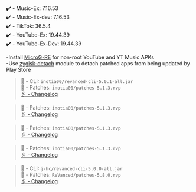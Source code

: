 ✔️ - Music-Ex: 7.16.53  
✔️ - Music-Ex-dev: 7.16.53  
✔️ - TikTok: 36.5.4  
✔️ - YouTube-Ex: 19.44.39  
✔️ - YouTube-Ex-Dev: 19.44.39  

-Install [MicroG-RE](https://github.com/WSTxda/MicroG-RE/releases) for non-root YouTube and YT Music APKs  
-Use [zygisk-detach](https://github.com/j-hc/zygisk-detach) module to detach patched apps from being updated by Play Store
  
> 🚀 - CLI: `inotia00/revanced-cli-5.0.1-all.jar`  
> 🚀 - Patches: `inotia00/patches-5.1.3.rvp`  
[🖇 - Changelog](https://github.com/inotia00/revanced-patches/releases/tag/v5.1.3)

> 🚀 - Patches: `inotia00/patches-5.1.3.rvp`  
[🖇 - Changelog](https://github.com/inotia00/revanced-patches/releases/tag/v5.1.3)

> 🚀 - Patches: `inotia00/patches-5.1.3.rvp`  
[🖇 - Changelog](https://github.com/inotia00/revanced-patches/releases/tag/v5.1.3)

> 🚀 - Patches: `inotia00/patches-5.1.3.rvp`  
[🖇 - Changelog](https://github.com/inotia00/revanced-patches/releases/tag/v5.1.3)

> 🚀 - CLI: `j-hc/revanced-cli-5.0.0-all.jar`  
> 🚀 - Patches: `ReVanced/patches-5.8.0.rvp`  
[🖇 - Changelog](https://github.com/ReVanced/revanced-patches/releases/tag/v5.8.0)  
